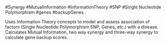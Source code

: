 #Synergy #MutualInformation #InformationTheory #SNP #Single Nucleotide Polymorphism #genes #backupGenes .

Uses Information Theory concepts to model and assess association of factors (Single Nucleotide Polymorphism SNP, Genes, etc.) with a disease.
Calculates Mutual Information, two way synergy and three-way synergy to calculate gene backup scores.
